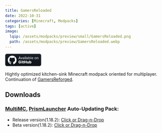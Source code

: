 ```yaml
---
title: GamersReloaded
date: 2022-10-31
categories: [Minecraft, Modpacks]
tags: [active]
image:
  lqip: /assets/modpacks/preview/small/GamersReloaded.png
  path: /assets/modpacks/preview/GamersReloaded.webp
---
```

<a href="https://github.com/Den4enko/GamersReloaded"><img alt="SourceCode" height="40" src="/assets/badges/github_vector.svg"></a>

Hightly optimized kitchen-sink Minecraft modpack oriented for multiplayer. Continuation of [GamersReforged](/posts/GamersReforged/).

## Downloads
### [MultiMC](https://multimc.org/), [PrismLauncher](https://prismlauncher.org/) Auto-Updating Pack:
- Release version(1.18.2): [Click or Drag-n-Drop](/GamersReloaded/GamersReloaded.zip)
- Beta version(1.18.2): [Click or Drag-n-Drop](/GamersReloaded/GamersReloaded-Beta.zip)
